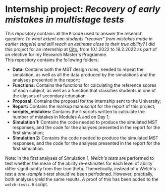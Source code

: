 # **Internship project:** ***Recovery of early mistakes in multistage tests***

This repository contains all the `R` code used to answer the research question: *To what extent can students “recover” from mistakes made in earlier stage(s) and still reach an estimate close to their true ability?* I did this project for an internship at [Cito](https://www.cito.com/), from 10.1.2022 to 18.2.2022 as part of an elective for my Research Master's Programme.  
This repository contains the following folders:

- **Data:** Contains both the MST design rules, needed to repeat the simulation, as well as all the data produced by the simulations and the analyses presented in the report;
- **Functions:** Contains the functions for calculating the reference scores of each subject, as well as a function that classifies students in one of the classes of secondary education
- **Proposal:** Contains the proposal for the internship sent to the University;
- **Report:** Contains the markup manuscript for the report of this project;
- **scripits_mistakes:** Contains the `R` scripts written to calculate the number of mistakes in Modules A and on Day 1;
- **Simulation 1:** Contains the code needed to produce the simulated MST responses, and the code for the analyses presented in the report for the first simulation;
- **Simulation 2:**  Contains the code needed to produce the simulated MST responses, and the code for the analyses presented in the report for the first simulation.


Note: In the first analyses of Simulation 1, *Welch's tests* are performed to test whether the mean of the ability re-estimates for each level of ability differ significantly from ther true theta. Theoretically, instead of a Welch's test a *one-sample t-test* should've been perfodmed. However, practially, both analyses yield the same results. A proof of this has been added to the `welch-tests.R` script.
